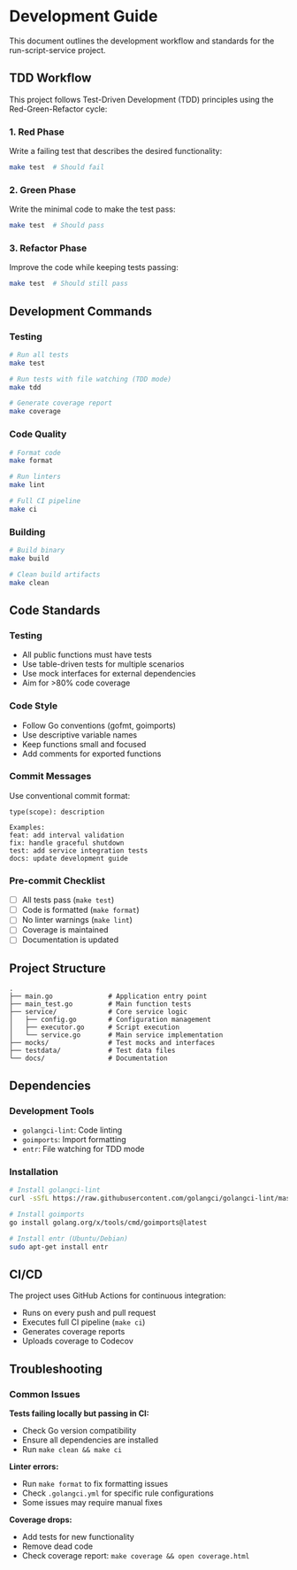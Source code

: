 # Development Guide

This document outlines the development workflow and standards for the run-script-service project.

## TDD Workflow

This project follows Test-Driven Development (TDD) principles using the Red-Green-Refactor cycle:

### 1. Red Phase
Write a failing test that describes the desired functionality:
```bash
make test  # Should fail
```

### 2. Green Phase
Write the minimal code to make the test pass:
```bash
make test  # Should pass
```

### 3. Refactor Phase
Improve the code while keeping tests passing:
```bash
make test  # Should still pass
```

## Development Commands

### Testing
```bash
# Run all tests
make test

# Run tests with file watching (TDD mode)
make tdd

# Generate coverage report
make coverage
```

### Code Quality
```bash
# Format code
make format

# Run linters
make lint

# Full CI pipeline
make ci
```

### Building
```bash
# Build binary
make build

# Clean build artifacts
make clean
```

## Code Standards

### Testing
- All public functions must have tests
- Use table-driven tests for multiple scenarios
- Use mock interfaces for external dependencies
- Aim for >80% code coverage

### Code Style
- Follow Go conventions (gofmt, goimports)
- Use descriptive variable names
- Keep functions small and focused
- Add comments for exported functions

### Commit Messages
Use conventional commit format:
```
type(scope): description

Examples:
feat: add interval validation
fix: handle graceful shutdown
test: add service integration tests
docs: update development guide
```

### Pre-commit Checklist
- [ ] All tests pass (`make test`)
- [ ] Code is formatted (`make format`)
- [ ] No linter warnings (`make lint`)
- [ ] Coverage is maintained
- [ ] Documentation is updated

## Project Structure

```
.
├── main.go              # Application entry point
├── main_test.go         # Main function tests
├── service/             # Core service logic
│   ├── config.go        # Configuration management
│   ├── executor.go      # Script execution
│   └── service.go       # Main service implementation
├── mocks/               # Test mocks and interfaces
├── testdata/            # Test data files
└── docs/                # Documentation
```

## Dependencies

### Development Tools
- `golangci-lint`: Code linting
- `goimports`: Import formatting
- `entr`: File watching for TDD mode

### Installation
```bash
# Install golangci-lint
curl -sSfL https://raw.githubusercontent.com/golangci/golangci-lint/master/install.sh | sh -s -- -b $(go env GOPATH)/bin v1.55.2

# Install goimports
go install golang.org/x/tools/cmd/goimports@latest

# Install entr (Ubuntu/Debian)
sudo apt-get install entr
```

## CI/CD

The project uses GitHub Actions for continuous integration:
- Runs on every push and pull request
- Executes full CI pipeline (`make ci`)
- Generates coverage reports
- Uploads coverage to Codecov

## Troubleshooting

### Common Issues

**Tests failing locally but passing in CI:**
- Check Go version compatibility
- Ensure all dependencies are installed
- Run `make clean && make ci`

**Linter errors:**
- Run `make format` to fix formatting issues
- Check `.golangci.yml` for specific rule configurations
- Some issues may require manual fixes

**Coverage drops:**
- Add tests for new functionality
- Remove dead code
- Check coverage report: `make coverage && open coverage.html`